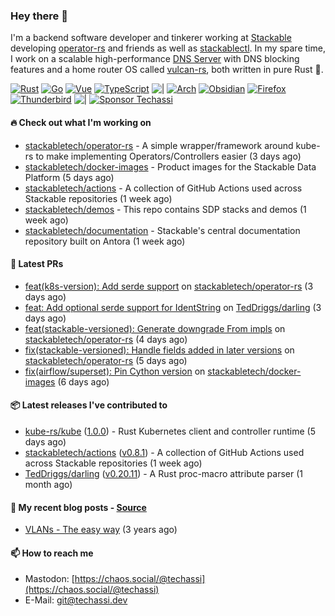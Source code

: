 ### Hey there 👋

I'm a backend software developer and tinkerer working at [Stackable][stackable] developing
[operator-rs][op-rs] and friends as well as [stackablectl][sctl]. In my spare time, I work
on a scalable high-performance [DNS Server][portal] with DNS blocking features and a home
router OS called [vulcan-rs][vulcan], both written in pure Rust 🦀.

[sctl]: https://github.com/stackabletech/stackable-cockpit
[op-rs]: https://github.com/stackabletech/operator-rs
[stackable]: https://github.com/stackabletech
[portal]: https://github.com/portal-rs/portal
[vulcan]: https://github.com/vulcan-rs

[![Rust](https://img.shields.io/badge/-Rust-141414?style=flat&logo=rust&logoColor=%23f97f39)](https://www.rust-lang.org/)
[![Go](https://img.shields.io/badge/-Go-141414?style=flat&logo=go&logoColor=%23f97f39)](https://go.dev/)
[![Vue](https://img.shields.io/badge/-Vue-141414?style=flat&logo=vuedotjs&logoColor=%23f97f39)](https://vuejs.org/)
[![TypeScript](https://img.shields.io/badge/-TypeScript-141414?style=flat&logo=typescript&logoColor=%23f97f39)](https://www.typescriptlang.org/)
![|](https://img.shields.io/badge/-%7C-141414?style=flat&logoColor=%23f97f39)
[![Arch](https://img.shields.io/badge/-Arch-141414?style=flat&logo=archlinux&logoColor=%23f97f39)](https://archlinux.org/)
[![Obsidian](https://img.shields.io/badge/-Obsidian-141414?style=flat&logo=obsidian&logoColor=%23f97f39)](https://obsidian.md/)
[![Firefox](https://img.shields.io/badge/-Firefox-141414?style=flat&logo=firefox&logoColor=%23f97f39)](https://www.mozilla.org/en-US/firefox/new/)
[![Thunderbird](https://img.shields.io/badge/-Thunderbird-141414?style=flat&logo=thunderbird&logoColor=%23f97f39)](https://www.thunderbird.net/en-US/)
![|](https://img.shields.io/badge/-%7C-141414?style=flat&logoColor=%23f97f39)
[![Sponsor Techassi](https://img.shields.io/badge/-Sponsor-141414?style=flat&logo=github&logoColor=%23f97f39)](https://github.com/sponsors/Techassi)

#### 🔥 Check out what I'm working on


- [stackabletech/operator-rs](https://github.com/stackabletech/operator-rs) - A simple wrapper/framework around kube-rs to make implementing Operators/Controllers easier (3 days ago)
- [stackabletech/docker-images](https://github.com/stackabletech/docker-images) - Product images for the Stackable Data Platform (5 days ago)
- [stackabletech/actions](https://github.com/stackabletech/actions) - A collection of GitHub Actions used across Stackable repositories (1 week ago)
- [stackabletech/demos](https://github.com/stackabletech/demos) - This repo contains SDP stacks and demos (1 week ago)
- [stackabletech/documentation](https://github.com/stackabletech/documentation) - Stackable&#39;s central documentation repository built on Antora (1 week ago)

#### 🧪 Latest PRs


- [feat(k8s-version): Add serde support](https://github.com/stackabletech/operator-rs/pull/1034) on [stackabletech/operator-rs](https://github.com/stackabletech/operator-rs) (3 days ago)
- [feat: Add optional serde support for IdentString](https://github.com/TedDriggs/darling/pull/341) on [TedDriggs/darling](https://github.com/TedDriggs/darling) (3 days ago)
- [feat(stackable-versioned): Generate downgrade From impls](https://github.com/stackabletech/operator-rs/pull/1033) on [stackabletech/operator-rs](https://github.com/stackabletech/operator-rs) (4 days ago)
- [fix(stackable-versioned): Handle fields added in later versions](https://github.com/stackabletech/operator-rs/pull/1031) on [stackabletech/operator-rs](https://github.com/stackabletech/operator-rs) (5 days ago)
- [fix(airflow/superset): Pin Cython version](https://github.com/stackabletech/docker-images/pull/1116) on [stackabletech/docker-images](https://github.com/stackabletech/docker-images) (6 days ago)

#### 📦 Latest releases I've contributed to


- [kube-rs/kube](https://github.com/kube-rs/kube/releases/tag/1.0.0) ([1.0.0](https://github.com/kube-rs/kube/releases/tag/1.0.0)) - Rust Kubernetes client and controller runtime (5 days ago)
- [stackabletech/actions](https://github.com/stackabletech/actions/releases/tag/v0.8.1) ([v0.8.1](https://github.com/stackabletech/actions/releases/tag/v0.8.1)) - A collection of GitHub Actions used across Stackable repositories (1 week ago)
- [TedDriggs/darling](https://github.com/TedDriggs/darling/releases/tag/v0.20.11) ([v0.20.11](https://github.com/TedDriggs/darling/releases/tag/v0.20.11)) - A Rust proc-macro attribute parser (1 month ago)

#### 📜 My recent blog posts - [Source](https://github.com/Techassi/page)


- [VLANs - The easy way](https://techassi.dev/posts/vlans-the-easy-way/) (3 years ago)

#### 📫 How to reach me

- Mastodon: [https://chaos.social/@techassi](https://chaos.social/@techassi)
- E-Mail: git@techassi.dev
